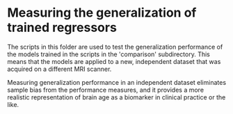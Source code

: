 # Measuring the generalization of trained regressors

The scripts in this folder are used to test the generalization performance of 
the models trained in the scripts in the 'comparison' subdirectory. This means
that the models are applied to a new, independent dataset that was acquired 
on a different MRI scanner.

Measuring generalization performance in an independent dataset eliminates 
sample bias from the performance measures, and it provides a more realistic
representation of brain age as a biomarker in clinical practice or the like.